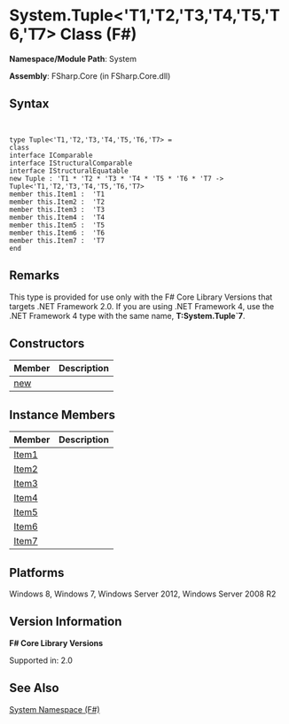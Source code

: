 # System.Tuple<'T1,'T2,'T3,'T4,'T5,'T6,'T7> Class (F#)

**Namespace/Module Path**: System

**Assembly**: FSharp.Core (in FSharp.Core.dll)


## Syntax


```


type Tuple<'T1,'T2,'T3,'T4,'T5,'T6,'T7> =
class
interface IComparable
interface IStructuralComparable
interface IStructuralEquatable
new Tuple : 'T1 * 'T2 * 'T3 * 'T4 * 'T5 * 'T6 * 'T7 -> Tuple<'T1,'T2,'T3,'T4,'T5,'T6,'T7>
member this.Item1 :  'T1
member this.Item2 :  'T2
member this.Item3 :  'T3
member this.Item4 :  'T4
member this.Item5 :  'T5
member this.Item6 :  'T6
member this.Item7 :  'T7
end

```



## Remarks
This type is provided for use only with the F# Core Library Versions that targets .NET Framework 2.0. If you are using .NET Framework 4, use the .NET Framework 4 type with the same name, **T:System.Tuple&#96;7**.


## Constructors


|Member|Description|
|------|-----------|
|[new](http://msdn.microsoft.com/en-us/library/3bbfa205-9c66-41fa-af45-8a2dce6cea38)||

## Instance Members


|Member|Description|
|------|-----------|
|[Item1](http://msdn.microsoft.com/en-us/library/c76928a2-b1d5-42a7-a79d-724e96cf0fcc)||
|[Item2](http://msdn.microsoft.com/en-us/library/1033eead-ced4-472a-a8fb-51d4b1aa17fe)||
|[Item3](http://msdn.microsoft.com/en-us/library/fe18e9c8-9c77-4c04-9186-24b8a25d9b36)||
|[Item4](http://msdn.microsoft.com/en-us/library/3bb14ab4-5726-4890-9fd5-65aa84124b9f)||
|[Item5](http://msdn.microsoft.com/en-us/library/113914c8-f63d-4558-a538-cde2fc7bcbca)||
|[Item6](http://msdn.microsoft.com/en-us/library/585a2feb-7c68-4c26-99d3-8c2758bbd81f)||
|[Item7](http://msdn.microsoft.com/en-us/library/d60996c0-c029-43cf-9c03-d0724a54d81d)||

## Platforms
Windows 8, Windows 7, Windows Server 2012, Windows Server 2008 R2


## Version Information
**F# Core Library Versions**

Supported in: 2.0




## See Also
[System Namespace &#40;F&#35;&#41;](System-Namespace-%28FSharp%29.md)

